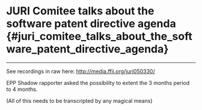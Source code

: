 # JURI Comitee talks about the software patent directive agenda {#juri_comitee_talks_about_the_software_patent_directive_agenda}

------------------------------------------------------------------------

See recordings in raw here: <http://media.ffii.org/juri050330/>

EPP Shadow rapporter asked the possibility to extent the 3 months period
to 4 months.

(All of this needs to be transcripted by any magical means)
